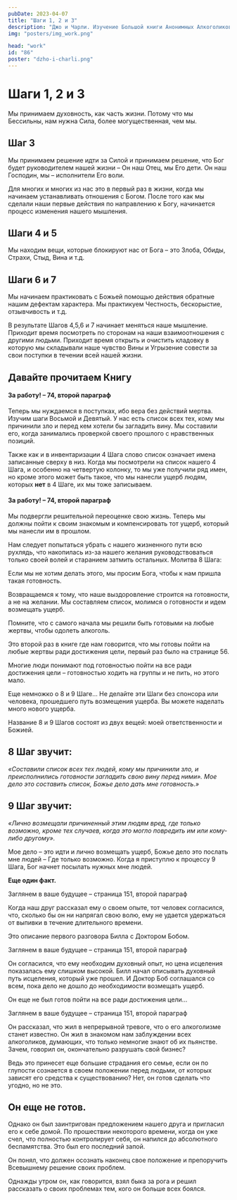 ```yaml
---
pubDate: 2023-04-07
title: "Шаги 1, 2 и 3"
description: "Джо и Чарли. Изучение Большой книги Анонимных Алкоголиков.  (085)"
img: "posters/img_work.png"

head: "work"
id: "86"
poster: "dzho-i-charli.png"
---
```


# Шаги 1, 2 и 3

Мы принимаем духовность, как часть жизни. Потому что мы Бессильны, нам нужна Сила, более могущественная, чем мы.

## Шаг 3

Мы принимаем решение идти за Силой и принимаем решение, что Бог будет руководителем нашей жизни – Он наш Отец, мы Его дети. Он наш Господин, мы – исполнители Его воли.

Для многих и многих из нас это в первый раз в жизни, когда мы начинаем устанавливать отношения с Богом. После того как мы сделали наши первые действия по направлению к Богу, начинается процесс изменения нашего мышления.

## Шаги 4 и 5

Мы находим вещи, которые блокируют нас от Бога – это Злоба, Обиды, Страхи, Стыд, Вина и т.д.

## Шаги 6 и 7

Мы начинаем практиковать с Божьей помощью действия обратные нашим дефектам характера. Мы практикуем Честность, бескорыстие, отзывчивость и т.д.

В результате Шагов 4,5,6 и 7 начинает меняться наше мышление. Приходит время посмотреть по сторонам на наши взаимоотношения с другими людьми. Приходит время открыть и очистить кладовку в которую мы складывали наше чувство Вины и Угрызение совести за свои поступки в течении всей нашей жизни.

## Давайте прочитаем Книгу

#### За работу! – 74, второй параграф

Теперь мы нуждаемся в поступках, ибо вера без действий мертва. Изучим шаги Восьмой и Девятый. У нас есть список всех тех, кому мы причинили зло и перед кем хотели бы загладить вину. Мы составили его, когда занимались проверкой своего прошлого с нравственных позиций.

Также как и в инвентаризации 4 Шага слово список означает имена записанные сверху в низ. Когда мы посмотрели на список нашего 4 Шага, и особенно на четвертую колонку, то мы уже получили ряд имен, но кроме этого может быть такое, что мы нанесли ущерб людям, которых **нет** в 4 Шаге, их мы тоже записываем.

#### За работу! – 74, второй параграф

Мы подвергли решительной переоценке свою жизнь. Теперь мы должны пойти к своим знакомым и компенсировать тот ущерб, который мы нанесли им в прошлом.

Нам следует попытаться убрать с нашего жизненного пути всю рухлядь, что накопилась из-за нашего желания руководствоваться только своей волей и старанием затмить остальных.
Молитва 8 Шага:

Если мы не хотим делать этого, мы просим Бога, чтобы к нам пришла такая готовность.

Возвращаемся к тому, что наше выздоровление строится на готовности, а не на желании. Мы составляем список, молимся о готовности и идем возмещать ущерб.

Помните, что с самого начала мы решили быть готовыми на любые жертвы, чтобы одолеть алкоголь.

Это второй раз в книге где нам говорится, что мы готовы пойти на любые жертвы ради достижения цели, первый раз было на странице 56.

Многие люди понимают под готовностью пойти на все ради достижения цели – готовностью ходить на группы и не пить, но этого мало.

Еще немножко о 8 и 9 Шаге… Не делайте эти Шаги без спонсора или человека, прошедшего путь возмещения ущерба. Вы можете наделать много нового ущерба.

Название 8 и 9 Шагов состоят из двух вещей: моей ответственности и Божией.

## 8 Шаг звучит:

_«Составили список всех тех людей, кому мы причинили зло, и преисполнились готовности загладить свою вину перед ними». Мое дело это составить список, Божье дело дать мне готовность.»_

## 9 Шаг звучит:

_«Лично возмещали причиненный этим людям вред, где только возможно, кроме тех случаев, когда это могло повредить им или кому-либо другому»._

Мое дело – это идти и лично возмещать ущерб, Божье дело это послать мне людей – Где только возможно. Когда я приступлю к процессу 9 Шага, Бог начнет посылать нужных мне людей.

**Еще один факт.**

Заглянем в ваше будущее – страница 151, второй параграф

Когда наш друг рассказал ему о своем опыте, тот человек согласился, что, сколько бы он ни напрягал свою волю, ему не удается удержаться от выпивки в течение длительного времени.

Это описание первого разговора Билла с Доктором Бобом.

Заглянем в ваше будущее – страница 151, второй параграф

Он согласился, что ему необходим духовный опыт, но цена исцеления показалась ему слишком высокой.
Билл начал описывать духовный путь исцеления, который уже прошел. И Доктор Боб соглашался со всем, пока дело не дошло до необходимости возмещать ущерб.

Он еще не был готов пойти на все ради достижения цели…

Заглянем в ваше будущее – страница 151, второй параграф

Он рассказал, что жил в непрерывной тревоге, что о его алкоголизме станет известно. Он жил в знакомом нам заблуждении всех алкоголиков, думающих, что только немногие знают об их пьянстве. Зачем, говорил он, окончательно разрушать свой бизнес?

Ведь это принесет еще большие страдания его семье, если он по глупости сознается в своем положении перед людьми, от которых зависят его средства к существованию? Нет, он готов сделать что угодно, но не это.

## Он еще не готов.

Однако он был заинтригован предложением нашего друга и пригласил его к себе домой. По прошествии некоторого времени, когда он уже счел, что полностью контролирует себя, он напился до абсолютного беспамятства. Это был его последний запой.

Он понял, что должен осознать наконец свое положение и препоручить Всевышнему решение своих проблем.

Однажды утром он, как говорится, взял быка за рога и решил рассказать о своих проблемах тем, кого он больше всех боялся.
